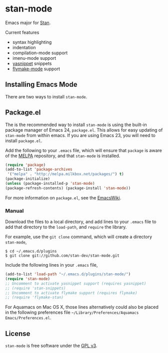 # stan-mode

Emacs major for [Stan](https://code.google.com/p/stan/).

Current features

- syntax highlighting
- indentation
- compilation-mode support
- imenu-mode support
- [yasnippet](https://github.com/capitaomorte/yasnippet) snippets
- [flymake-mode](http://flymake.sourceforge.net/) support

## Installing Emacs Mode

There are two ways to install `stan-mode`.

## Package.el

The is the recommended way to install `stan-mode` is using the
built-in package manager of Emacs 24, `package.el`. This allows for
easy updating of `stan-mode` from within emacs. If you are using Emacs
23, you will need to install `package.el`.


Add the following to your `.emacs` file, which will ensure that
`package` is aware of the
[MELPA](https://github.com/milkypostman/melpa) repository, and that
`stan-mode` is installed.

```lisp
(require 'package)
(add-to-list 'package-archives
 '("melpa" . "http://melpa.milkbox.net/packages/") t)
(package-initialize)
(unless (package-installed-p 'stan-mode)
(package-refresh-contents) (package-install 'stan-mode))
```

For more information on `package.el`, see the
[EmacsWiki](http://emacswiki.org/emacs/ELPA).

### Manual


Download the files to a local directory, and add lines to your `.emacs`
file to add that directory to the `load-path`, and `require` the
library.

For example, use the `git clone` command, which will create a
directory `stan-mode`,
```console
$ cd ~/.emacs.d/plugins
$ git clone git://github.com/stan-dev/stan-mode.git
```

Include the following lines in your `.emacs` file,
```cl
(add-to-list 'load-path "~/.emacs.d/plugins/stan-mode/")
(require 'stan-mode)
;; Uncomment to activate yasnippet support (requires yasnippet)
;; (require 'stan-snippets)
;; Uncomment to activate flymake support (requires flymake)
;; (require 'flymake-stan)
```

For Aquamacs on Mac OS X, those lines alternatively could also be
placed in the following preferences file `~/Library/Preferences/Aquamacs Emacs/Preferences.el`.

## License

`stan-mode` is free software under the [GPL v3](http://www.gnu.org/licenses/gpl-3.0.html).
